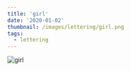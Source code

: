 ```yaml
---
title: 'girl'
date: '2020-01-02'
thumbnail: /images/lettering/girl.png
tags:
  - lettering
---
```


![girl](/images/lettering/girl.png)

